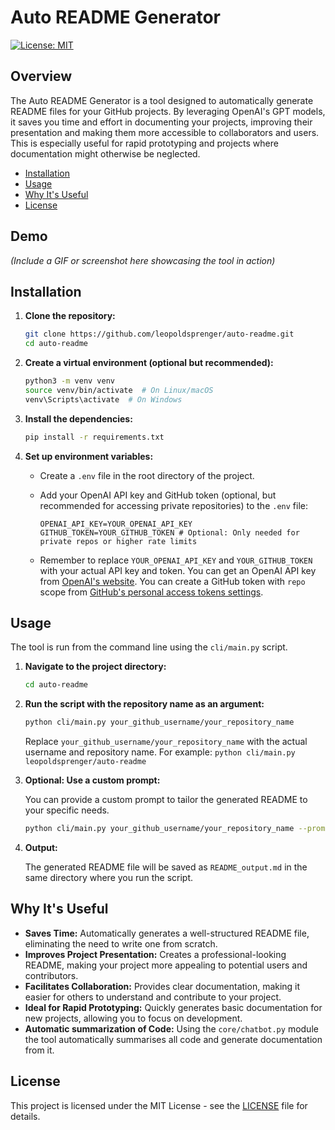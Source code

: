 # Auto README Generator

[![License: MIT](https://img.shields.io/badge/License-MIT-yellow.svg)](LICENSE)

## Overview

The Auto README Generator is a tool designed to automatically generate README files for your GitHub projects. By leveraging OpenAI's GPT models, it saves you time and effort in documenting your projects, improving their presentation and making them more accessible to collaborators and users. This is especially useful for rapid prototyping and projects where documentation might otherwise be neglected.

*   [Installation](#installation)
*   [Usage](#usage)
*   [Why It's Useful](#why-its-useful)
*   [License](#license)

## Demo

*(Include a GIF or screenshot here showcasing the tool in action)*

## Installation

1.  **Clone the repository:**

    ```bash
    git clone https://github.com/leopoldsprenger/auto-readme.git
    cd auto-readme
    ```

2.  **Create a virtual environment (optional but recommended):**

    ```bash
    python3 -m venv venv
    source venv/bin/activate  # On Linux/macOS
    venv\Scripts\activate  # On Windows
    ```

3.  **Install the dependencies:**

    ```bash
    pip install -r requirements.txt
    ```

4.  **Set up environment variables:**

    *   Create a `.env` file in the root directory of the project.
    *   Add your OpenAI API key and GitHub token (optional, but recommended for accessing private repositories) to the `.env` file:

        ```
        OPENAI_API_KEY=YOUR_OPENAI_API_KEY
        GITHUB_TOKEN=YOUR_GITHUB_TOKEN # Optional: Only needed for private repos or higher rate limits
        ```

    *   Remember to replace `YOUR_OPENAI_API_KEY` and `YOUR_GITHUB_TOKEN` with your actual API key and token. You can get an OpenAI API key from [OpenAI's website](https://platform.openai.com/). You can create a GitHub token with `repo` scope from [GitHub's personal access tokens settings](https://github.com/settings/tokens).

## Usage

The tool is run from the command line using the `cli/main.py` script.

1.  **Navigate to the project directory:**

    ```bash
    cd auto-readme
    ```

2.  **Run the script with the repository name as an argument:**

    ```bash
    python cli/main.py your_github_username/your_repository_name
    ```

    Replace `your_github_username/your_repository_name` with the actual username and repository name. For example: `python cli/main.py leopoldsprenger/auto-readme`

3.  **Optional: Use a custom prompt:**

    You can provide a custom prompt to tailor the generated README to your specific needs.

    ```bash
    python cli/main.py your_github_username/your_repository_name --prompt "Write a README for a project that implements a machine learning model for image classification."
    ```

4.  **Output:**

    The generated README file will be saved as `README_output.md` in the same directory where you run the script.

## Why It's Useful

*   **Saves Time:** Automatically generates a well-structured README file, eliminating the need to write one from scratch.
*   **Improves Project Presentation:** Creates a professional-looking README, making your project more appealing to potential users and contributors.
*   **Facilitates Collaboration:** Provides clear documentation, making it easier for others to understand and contribute to your project.
*   **Ideal for Rapid Prototyping:** Quickly generates basic documentation for new projects, allowing you to focus on development.
*   **Automatic summarization of Code:** Using the `core/chatbot.py` module the tool automatically summarises all code and generate documentation from it.

## License

This project is licensed under the MIT License - see the [LICENSE](LICENSE) file for details.
